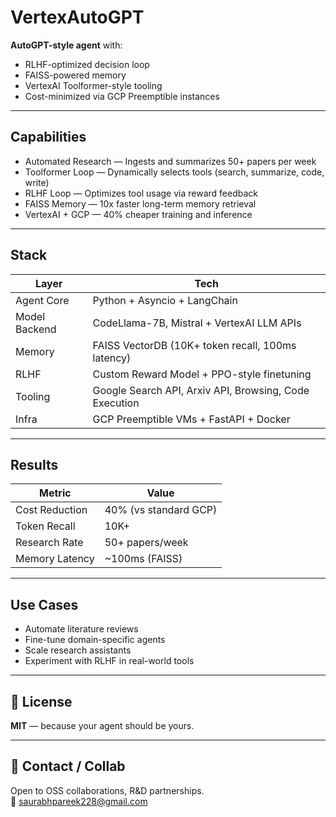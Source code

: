 # VertexAutoGPT

**AutoGPT-style agent** with:
- RLHF-optimized decision loop  
- FAISS-powered memory  
- VertexAI Toolformer-style tooling  
- Cost-minimized via GCP Preemptible instances

---

## Capabilities

- Automated Research — Ingests and summarizes 50+ papers per week  
- Toolformer Loop — Dynamically selects tools (search, summarize, code, write)  
- RLHF Loop — Optimizes tool usage via reward feedback  
- FAISS Memory — 10x faster long-term memory retrieval  
- VertexAI + GCP — 40% cheaper training and inference

---

## Stack

| Layer          | Tech                                                                 |
|----------------|----------------------------------------------------------------------|
| Agent Core     | Python + Asyncio + LangChain                                         |
| Model Backend  | CodeLlama-7B, Mistral + VertexAI LLM APIs                            |
| Memory         | FAISS VectorDB (10K+ token recall, 100ms latency)                    |
| RLHF           | Custom Reward Model + PPO-style finetuning                           |
| Tooling        | Google Search API, Arxiv API, Browsing, Code Execution               |
| Infra          | GCP Preemptible VMs + FastAPI + Docker                               |

---

## Results

| Metric               | Value                     |
|----------------------|---------------------------|
| Cost Reduction       | 40% (vs standard GCP)     |
| Token Recall         | 10K+                      |
| Research Rate        | 50+ papers/week           |
| Memory Latency       | ~100ms (FAISS)            |

---

## Use Cases

- Automate literature reviews  
- Fine-tune domain-specific agents  
- Scale research assistants  
- Experiment with RLHF in real-world tools  

---



## 📜 License

**MIT** — because your agent should be yours.

---

## 💬 Contact / Collab

Open to OSS collaborations, R&D partnerships.  
📧 saurabhpareek228@gmail.com
